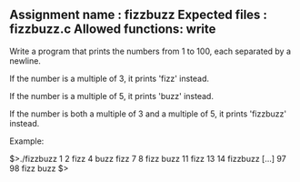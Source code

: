 Assignment name  : fizzbuzz
Expected files   : fizzbuzz.c
Allowed functions: write
--------------------------------------------------------------------------------

Write a program that prints the numbers from 1 to 100, each separated by a
newline.

If the number is a multiple of 3, it prints 'fizz' instead.

If the number is a multiple of 5, it prints 'buzz' instead.

If the number is both a multiple of 3 and a multiple of 5, it prints 'fizzbuzz' instead.

Example:

$>./fizzbuzz
1
2
fizz
4
buzz
fizz
7
8
fizz
buzz
11
fizz
13
14
fizzbuzz
[...]
97
98
fizz
buzz
$> 
